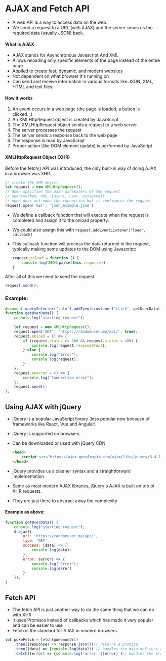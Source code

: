 # AJAX and Fetch API

* A web API is a way to access data on the web.
* We send a request to a URL (with AJAX) and the server sends us the required data (usually JSON) back.

#### What is AJAX

- AJAX stands for Asynchronous Javascript And XML
- Allows reloading only specific elements of the page instead of the entire page
- Applied to create fast, dynamic, and modern websites
- Not dependent on what browser it's running on
- Can send and receive information in various formats like JSON, XML, HTML and text files.

#### How it works

1. An event occurs in a web page (the page is loaded, a button is clicked...)
2. An XMLHttpRequest object is created by JavaScript
3. The XMLHttpRequest object sends a request to a web server
4. The server processes the request
5. The server sends a response back to the web page
6. The response is read by JavaScript
7. Proper action (like DOM element update) is performed by JavaScript

#### XMLHttpRequest Object (XHR)

Before the fetch() API was introduced, the only built-in way of doing AJAX in a browser was XHR.

```js
// create the XHR object
let request = new XMLHttpRequest();
// Open specifies the main paramaters of the request
// open(method, URL, [async, user, password])
// open does not open the connection but it configures the request
request.open('GET', 'json_example.json')
```

* We define a callback function that will execute when the request is completed and assign it to the onload property.

* We could also assign this with `request.addEventListener("load", callback)`

* This callback function will process the data returned in the request, typically making some updates to the DOM using Javascript:

  ```js
  request.onload = function () {
      console.log(JSON.parse(this.response))
  }
  ```

After all of this we need to send the request

```js
request.send();
```

### Example:

```js
document.querySelector(".btn").addEventLinstener("click", getUserData);
function getUserData() {
    console.log("starting request");
    
    let request = new XMLHttpRequest();
    request.open('GET', 'https://randomuser.me/api/', true);
    request.onload = () => {
        if (request.status >= 200 && request.status < 400) {
            console.log(request.responseText);
        } else {
            console.log("Error");
            console.log(request);
        }
    };
    request.onerror = () => {
        console.log("Connection error");
    };
    request.send();
};
```



## Using AJAX with jQuery

- jQuery is a popular JavaScript library (less popular now because of frameworks like React, Vue and Angular)

- jQuery is supported on browsers.

- Can be downloaded or used with jQuery CDN

  ```html
  <head>
      <script src="https://ajax.googleapis.com/ajax/libs/jquery/3.4.1/jquery.min.js">		</script>
  </head>
  ```

- jQuery provides us a cleaner syntax and a straightforward implementation

- Same as most modern AJAX libraries, jQuery's AJAX is built on top of XHR requests.

- They are just there to abstract away the complexity

#### Example as above:

```js
function getUserData() {
    console.log("starting request");
    $.ajax({
        url: 'https://randomuser.me/api/',
        type: 'GET',
        success: (data) => {
            console.log(data):
        },
        error: (error) => {
            console.log("Error");
            console.log(error)
        }
    });
}
```

## Fetch API

- The fetch API is just another way to do the same thing that we can do with XHR
- It uses Promises instead of callbacks which has made it very popular and can be easier to use
- Fetch is the standard for AJAX in modern browsers.

```js
let pokeFetch = fetch(pokemonUrl)
	.then((response) => response.json())// returns a promise
	.then((data) => {console.log(data)}) // handles the data and runs a function
	.catch((error) => {console.log(`error: ${error}`)// handles the errors
```

